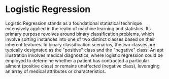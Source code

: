 # Logistic Regression

Logistic Regression stands as a foundational statistical technique extensively applied in the realm of machine learning and statistics. Its primary purpose revolves around binary classification problems, which involve sorting instances into one of two distinct classes based on their inherent features. In binary classification scenarios, the two classes are typically designated as the "positive" class and the "negative" class. An apt illustration involves medical diagnostics, where logistic regression could be employed to determine whether a patient has contracted a particular ailment (positive class) or remains unaffected (negative class), leveraging an array of medical attributes or characteristics.
